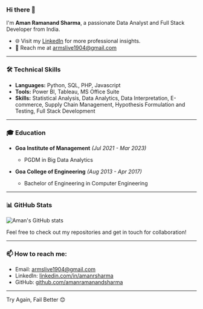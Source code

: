 ### Hi there 👋

I'm **Aman Ramanand Sharma**, a passionate Data Analyst and Full Stack Developer from India.

- 🌐 Visit my [LinkedIn](https://www.linkedin.com/in/amanrsharma) for more professional insights.
- 📧 Reach me at armslive1904@gmail.com

---

### 🛠 Technical Skills

- **Languages:** Python, SQL, PHP, Javascript
- **Tools:** Power BI, Tableau, MS Office Suite
- **Skills:** Statistical Analysis, Data Analytics, Data Interpretation, E-commerce, Supply Chain Management, Hypothesis Formulation and Testing, Full Stack Development

---

### 🎓 Education

- **Goa Institute of Management** *(Jul 2021 - Mar 2023)*
  - PGDM in Big Data Analytics

- **Goa College of Engineering** *(Aug 2013 - Apr 2017)*
  - Bachelor of Engineering in Computer Engineering

---

### 📊 GitHub Stats

![Aman's GitHub stats](https://github-readme-stats.vercel.app/api?username=amanramanandsharma&show_icons=true&theme=radical)

Feel free to check out my repositories and get in touch for collaboration!

---

### 📫 How to reach me:

- Email: armslive1904@gmail.com
- LinkedIn: [linkedin.com/in/amanrsharma](https://www.linkedin.com/in/amanrsharma)
- GitHub: [github.com/amanramanandsharma](https://github.com/amanramanandsharma)

---

Try Again, Fail Better 😊
